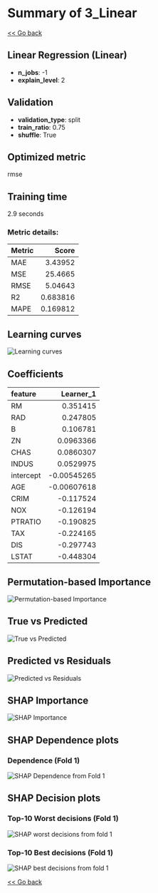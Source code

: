 # Summary of 3_Linear

[<< Go back](../README.md)


## Linear Regression (Linear)
- **n_jobs**: -1
- **explain_level**: 2

## Validation
 - **validation_type**: split
 - **train_ratio**: 0.75
 - **shuffle**: True

## Optimized metric
rmse

## Training time

2.9 seconds

### Metric details:
| Metric   |     Score |
|:---------|----------:|
| MAE      |  3.43952  |
| MSE      | 25.4665   |
| RMSE     |  5.04643  |
| R2       |  0.683816 |
| MAPE     |  0.169812 |



## Learning curves
![Learning curves](learning_curves.png)

## Coefficients
| feature   |   Learner_1 |
|:----------|------------:|
| RM        |  0.351415   |
| RAD       |  0.247805   |
| B         |  0.106781   |
| ZN        |  0.0963366  |
| CHAS      |  0.0860307  |
| INDUS     |  0.0529975  |
| intercept | -0.00545265 |
| AGE       | -0.00607618 |
| CRIM      | -0.117524   |
| NOX       | -0.126194   |
| PTRATIO   | -0.190825   |
| TAX       | -0.224165   |
| DIS       | -0.297743   |
| LSTAT     | -0.448304   |


## Permutation-based Importance
![Permutation-based Importance](permutation_importance.png)
## True vs Predicted

![True vs Predicted](true_vs_predicted.png)


## Predicted vs Residuals

![Predicted vs Residuals](predicted_vs_residuals.png)



## SHAP Importance
![SHAP Importance](shap_importance.png)

## SHAP Dependence plots

### Dependence (Fold 1)
![SHAP Dependence from Fold 1](learner_fold_0_shap_dependence.png)

## SHAP Decision plots

### Top-10 Worst decisions (Fold 1)
![SHAP worst decisions from fold 1](learner_fold_0_shap_worst_decisions.png)
### Top-10 Best decisions (Fold 1)
![SHAP best decisions from fold 1](learner_fold_0_shap_best_decisions.png)

[<< Go back](../README.md)
